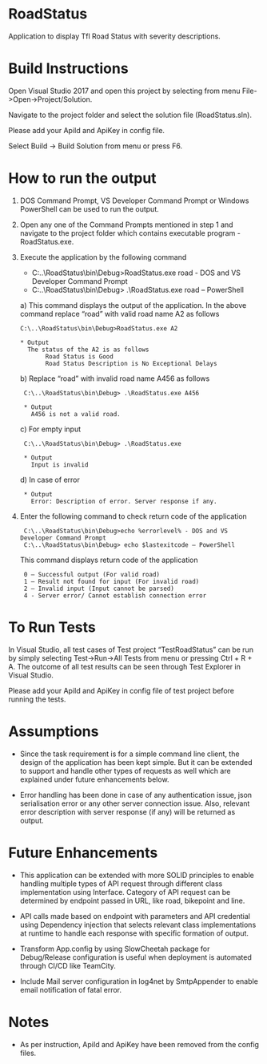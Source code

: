 # RoadStatus
Application to display Tfl Road Status with severity descriptions.


# Build Instructions
Open Visual Studio 2017 and open this project by selecting from menu File->Open->Project/Solution. 

Navigate to the project folder and select the solution file (RoadStatus.sln). 

Please add your ApiId and ApiKey in config file.

Select Build -> Build Solution from menu or press F6.


# How to run the output
1)	DOS Command Prompt, VS Developer Command Prompt or Windows PowerShell can be used to run the output.
2)	Open any one of the Command Prompts mentioned in step 1 and navigate to the project folder which contains executable program - RoadStatus.exe.
3)	Execute the application by the following command

    * C:\..\RoadStatus\bin\Debug>RoadStatus.exe road - DOS and VS Developer Command Prompt
    * C:\..\RoadStatus\bin\Debug> .\RoadStatus.exe road – PowerShell

     a)	This command displays the output of the application. In the above command replace “road” with valid road name A2 as                     follows 
     
        C:\..\RoadStatus\bin\Debug>RoadStatus.exe A2 
        
        * Output         
          The status of the A2 is as follows
        	   Road Status is Good
        	   Road Status Description is No Exceptional Delays

     b)	Replace “road” with invalid road name A456 as follows
     
         C:\..\RoadStatus\bin\Debug> .\RoadStatus.exe A456
         
         * Output          
           A456 is not a valid road.

     c)	For empty input
         
         C:\..\RoadStatus\bin\Debug> .\RoadStatus.exe
         
         * Output          
           Input is invalid

     d)	In case of error
     
         * Output          
           Error: Description of error. Server response if any.

 4)	Enter the following command to check return code of the application
      
         C:\..\RoadStatus\bin\Debug>echo %errorlevel% - DOS and VS Developer Command Prompt
         C:\..\RoadStatus\bin\Debug> echo $lastexitcode – PowerShell

      This command displays return code of the application
    
         0 – Successful output (For valid road)
         1 – Result not found for input (For invalid road)
         2 – Invalid input (Input cannot be parsed)
         4 - Server error/ Cannot establish connection error 


# To Run Tests
In Visual Studio, all test cases of Test project “TestRoadStatus” can be run by simply selecting Test->Run->All Tests 
from menu or pressing Ctrl + R + A. The outcome of all test results can be seen through Test Explorer in Visual Studio.

Please add your ApiId and ApiKey in config file of test project before running the tests.


# Assumptions
* Since the task requirement is for a simple command line client, the design of the application has been kept simple. But it can be extended to support and handle other types of requests as well which are explained under future enhancements below. 

* Error handling has been done in case of any authentication issue, json serialisation error or any other server connection issue. Also, relevant error description with server response (if any) will be returned as output. 


# Future Enhancements
* This application can be extended with more SOLID principles to enable handling multiple types of API request through different class implementation using Interface. Category of API request can be determined by endpoint passed in URL, like road, bikepoint and line.

* API calls made based on endpoint with parameters and API credential using Dependency injection that selects relevant class implementations at runtime to handle each response with specific formation of output.

* Transform App.config by using SlowCheetah package for Debug/Release configuration is useful when deployment is automated through CI/CD like TeamCity.

* Include Mail server configuration in log4net by SmtpAppender to enable email notification of fatal error.

# Notes
* As per instruction, ApiId and ApiKey have been removed from the config files.
